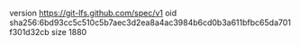 version https://git-lfs.github.com/spec/v1
oid sha256:6bd93cc5c510c5b7aec3d2ea8a4ac3984b6cd0b3a611bfbc65da701f301d32cb
size 1880
